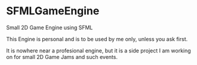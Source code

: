 # SFMLGameEngine
Small 2D Game Engine using SFML

This Engine is personal and is to be used by me only, unless you ask first.

It is nowhere near a profesional engine, but it is a side project I am working on for small 2D Game Jams and such events.
